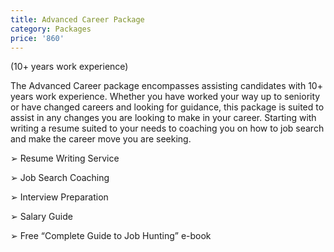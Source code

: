 ```yaml
---
title: Advanced Career Package
category: Packages
price: '860'
---
```

(10+ years work experience)

The Advanced Career package encompasses assisting candidates with 10+ years work experience. Whether you have worked your way up to seniority or have changed careers and looking for guidance, this package is suited to assist in any changes you are looking to make in your career. Starting with writing a resume suited to your needs to coaching you on how to job search and make the career move you are seeking.

➢	Resume Writing Service

➢	Job Search Coaching

➢	Interview Preparation

➢	Salary Guide

➢	Free “Complete Guide to Job Hunting” e-book
